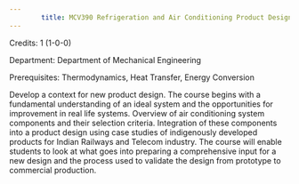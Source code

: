 ```yaml
---
        title: MCV390 Refrigeration and Air Conditioning Product Design
---
```

Credits: 1 (1-0-0)

Department: Department of Mechanical Engineering

Prerequisites: Thermodynamics, Heat Transfer, Energy Conversion

Develop a context for new product design. The course begins with a fundamental understanding of an ideal system and the opportunities for improvement in real life systems. Overview of air conditioning system components and their selection criteria. Integration of these components into a product design using case studies of indigenously developed products for Indian Railways and Telecom industry. The course will enable students to look at what goes into preparing a comprehensive input for a new design and the process used to validate the design from prototype to commercial production.